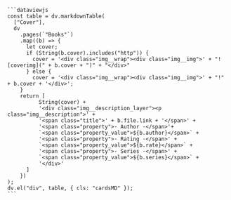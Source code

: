 ````
```dataviewjs
const table = dv.markdownTable(
  ["Cover"],
  dv
    .pages(`"Books"`)
    .map((b) => {
      let cover;
      if (String(b.cover).includes("http")) {
        cover = '<div class="img__wrap"><div class="img__img">' + "![coverimg](" + b.cover + ")" + "</div>"
      } else {
        cover = '<div class="img__wrap"><div class="img__img">' + "!" + b.cover + '</div>';
    }
    return [
          String(cover) + 
          '<div class="img__description_layer"><p class="img__description">' +
          '<span class="title">' + b.file.link + '</span>' +
          '<span class="property">· Author ·</span>'+ 
          `<span class="property_value">${b.author}</span>` +
          '<span class="property">· Rating ·</span>' +
          `<span class="property_value">${b.rate}</span>` +
          '<span class="property">· Series ·</span>' +
          `<span class="property_value">${b.series}</span>` +
          '</div>'
      ]
    })
);
dv.el("div", table, { cls: "cardsMD" });
```
````
